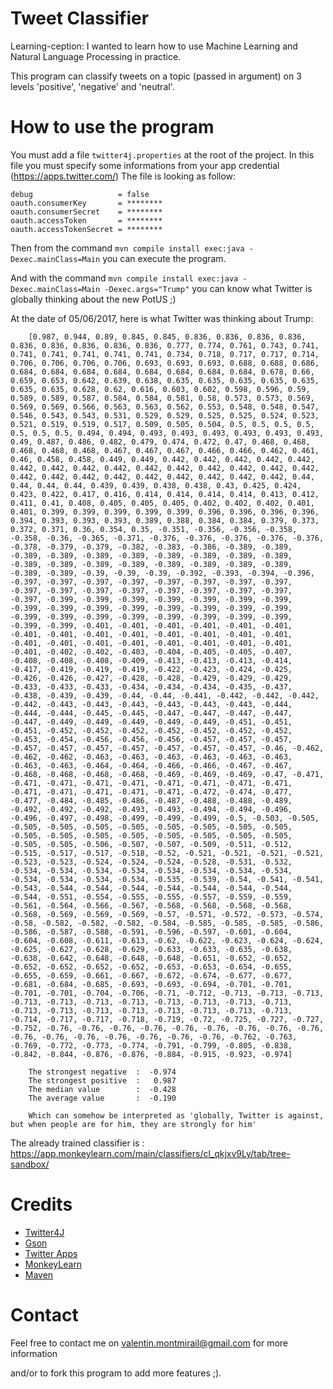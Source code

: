 # Tweet Classifier

Learning-ception: I wanted to learn how to use Machine Learning and Natural Language Processing in practice.

This program can classify tweets on a topic (passed in argument) on 3 levels 'positive', 'negative' and 'neutral'.

# How to use the program

You must add a file `twitter4j.properties` at the root of the project.
In this file you must specify some informations from your app credential (https://apps.twitter.com/)
The file is looking as follow:

    debug                   = false
    oauth.consumerKey       = ********
    oauth.consumerSecret    = ********
    oauth.accessToken       = ********
    oauth.accessTokenSecret = ********

Then from the command `mvn compile install exec:java -Dexec.mainClass=Main` you can execute the program.

And with the command `mvn compile install exec:java -Dexec.mainClass=Main -Dexec.args="Trump"`
you can know what Twitter is globally thinking about the new PotUS ;)

At the date of 05/06/2017, here is what Twitter was thinking about Trump:

        [0.987, 0.944, 0.89, 0.845, 0.845, 0.836, 0.836, 0.836, 0.836, 0.836, 0.836, 0.836, 0.836, 0.836, 0.777, 0.774, 0.761, 0.743, 0.741, 0.741, 0.741, 0.741, 0.741, 0.741, 0.734, 0.718, 0.717, 0.717, 0.714, 0.706, 0.706, 0.706, 0.706, 0.693, 0.693, 0.693, 0.688, 0.688, 0.686, 0.684, 0.684, 0.684, 0.684, 0.684, 0.684, 0.684, 0.684, 0.678, 0.66, 0.659, 0.653, 0.642, 0.639, 0.638, 0.635, 0.635, 0.635, 0.635, 0.635, 0.635, 0.635, 0.628, 0.62, 0.616, 0.603, 0.602, 0.598, 0.596, 0.59, 0.589, 0.589, 0.587, 0.584, 0.584, 0.581, 0.58, 0.573, 0.573, 0.569, 0.569, 0.569, 0.566, 0.563, 0.563, 0.562, 0.553, 0.548, 0.548, 0.547, 0.546, 0.543, 0.543, 0.531, 0.529, 0.529, 0.525, 0.525, 0.524, 0.523, 0.521, 0.519, 0.519, 0.517, 0.509, 0.505, 0.504, 0.5, 0.5, 0.5, 0.5, 0.5, 0.5, 0.5, 0.494, 0.494, 0.493, 0.493, 0.493, 0.493, 0.493, 0.493, 0.49, 0.487, 0.486, 0.482, 0.479, 0.474, 0.472, 0.47, 0.468, 0.468, 0.468, 0.468, 0.468, 0.467, 0.467, 0.467, 0.466, 0.466, 0.462, 0.461, 0.46, 0.458, 0.458, 0.449, 0.449, 0.442, 0.442, 0.442, 0.442, 0.442, 0.442, 0.442, 0.442, 0.442, 0.442, 0.442, 0.442, 0.442, 0.442, 0.442, 0.442, 0.442, 0.442, 0.442, 0.442, 0.442, 0.442, 0.442, 0.442, 0.44, 0.44, 0.44, 0.44, 0.439, 0.439, 0.438, 0.438, 0.43, 0.425, 0.424, 0.423, 0.422, 0.417, 0.416, 0.414, 0.414, 0.414, 0.414, 0.413, 0.412, 0.411, 0.41, 0.408, 0.405, 0.405, 0.405, 0.402, 0.402, 0.402, 0.401, 0.401, 0.399, 0.399, 0.399, 0.399, 0.399, 0.396, 0.396, 0.396, 0.396, 0.394, 0.393, 0.393, 0.393, 0.389, 0.388, 0.384, 0.384, 0.379, 0.373, 0.372, 0.371, 0.36, 0.354, 0.35, -0.351, -0.356, -0.356, -0.358, -0.358, -0.36, -0.365, -0.371, -0.376, -0.376, -0.376, -0.376, -0.376, -0.378, -0.379, -0.379, -0.382, -0.383, -0.386, -0.389, -0.389, -0.389, -0.389, -0.389, -0.389, -0.389, -0.389, -0.389, -0.389, -0.389, -0.389, -0.389, -0.389, -0.389, -0.389, -0.389, -0.389, -0.389, -0.389, -0.39, -0.39, -0.39, -0.392, -0.393, -0.394, -0.396, -0.397, -0.397, -0.397, -0.397, -0.397, -0.397, -0.397, -0.397, -0.397, -0.397, -0.397, -0.397, -0.397, -0.397, -0.397, -0.397, -0.397, -0.399, -0.399, -0.399, -0.399, -0.399, -0.399, -0.399, -0.399, -0.399, -0.399, -0.399, -0.399, -0.399, -0.399, -0.399, -0.399, -0.399, -0.399, -0.399, -0.399, -0.399, -0.399, -0.399, -0.399, -0.399, -0.401, -0.401, -0.401, -0.401, -0.401, -0.401, -0.401, -0.401, -0.401, -0.401, -0.401, -0.401, -0.401, -0.401, -0.401, -0.401, -0.401, -0.401, -0.401, -0.401, -0.401, -0.401, -0.401, -0.402, -0.402, -0.403, -0.404, -0.405, -0.405, -0.407, -0.408, -0.408, -0.408, -0.409, -0.413, -0.413, -0.413, -0.414, -0.417, -0.419, -0.419, -0.419, -0.422, -0.423, -0.424, -0.425, -0.426, -0.426, -0.427, -0.428, -0.428, -0.429, -0.429, -0.429, -0.433, -0.433, -0.433, -0.434, -0.434, -0.434, -0.435, -0.437, -0.438, -0.439, -0.439, -0.44, -0.44, -0.441, -0.442, -0.442, -0.442, -0.442, -0.443, -0.443, -0.443, -0.443, -0.443, -0.443, -0.444, -0.444, -0.444, -0.445, -0.445, -0.447, -0.447, -0.447, -0.447, -0.447, -0.449, -0.449, -0.449, -0.449, -0.449, -0.451, -0.451, -0.451, -0.452, -0.452, -0.452, -0.452, -0.452, -0.452, -0.452, -0.453, -0.454, -0.456, -0.456, -0.456, -0.457, -0.457, -0.457, -0.457, -0.457, -0.457, -0.457, -0.457, -0.457, -0.457, -0.46, -0.462, -0.462, -0.462, -0.463, -0.463, -0.463, -0.463, -0.463, -0.463, -0.463, -0.463, -0.464, -0.464, -0.466, -0.466, -0.467, -0.467, -0.468, -0.468, -0.468, -0.468, -0.469, -0.469, -0.469, -0.47, -0.471, -0.471, -0.471, -0.471, -0.471, -0.471, -0.471, -0.471, -0.471, -0.471, -0.471, -0.471, -0.471, -0.471, -0.472, -0.474, -0.477, -0.477, -0.484, -0.485, -0.486, -0.487, -0.488, -0.488, -0.489, -0.492, -0.492, -0.492, -0.493, -0.493, -0.494, -0.494, -0.496, -0.496, -0.497, -0.498, -0.499, -0.499, -0.499, -0.5, -0.503, -0.505, -0.505, -0.505, -0.505, -0.505, -0.505, -0.505, -0.505, -0.505, -0.505, -0.505, -0.505, -0.505, -0.505, -0.505, -0.505, -0.505, -0.505, -0.505, -0.506, -0.507, -0.507, -0.509, -0.511, -0.512, -0.515, -0.517, -0.517, -0.518, -0.52, -0.521, -0.521, -0.521, -0.521, -0.523, -0.523, -0.524, -0.524, -0.524, -0.528, -0.531, -0.532, -0.534, -0.534, -0.534, -0.534, -0.534, -0.534, -0.534, -0.534, -0.534, -0.534, -0.534, -0.534, -0.535, -0.539, -0.54, -0.541, -0.541, -0.543, -0.544, -0.544, -0.544, -0.544, -0.544, -0.544, -0.544, -0.544, -0.551, -0.554, -0.555, -0.555, -0.557, -0.559, -0.559, -0.561, -0.564, -0.566, -0.567, -0.568, -0.568, -0.568, -0.568, -0.568, -0.569, -0.569, -0.569, -0.57, -0.571, -0.572, -0.573, -0.574, -0.58, -0.582, -0.582, -0.582, -0.584, -0.585, -0.585, -0.585, -0.586, -0.586, -0.587, -0.588, -0.591, -0.596, -0.597, -0.601, -0.604, -0.604, -0.608, -0.611, -0.613, -0.62, -0.622, -0.623, -0.624, -0.624, -0.625, -0.627, -0.628, -0.629, -0.633, -0.633, -0.635, -0.638, -0.638, -0.642, -0.648, -0.648, -0.648, -0.651, -0.652, -0.652, -0.652, -0.652, -0.652, -0.652, -0.653, -0.653, -0.654, -0.655, -0.655, -0.659, -0.661, -0.667, -0.672, -0.674, -0.677, -0.677, -0.681, -0.684, -0.685, -0.693, -0.693, -0.694, -0.701, -0.701, -0.701, -0.701, -0.704, -0.706, -0.71, -0.712, -0.713, -0.713, -0.713, -0.713, -0.713, -0.713, -0.713, -0.713, -0.713, -0.713, -0.713, -0.713, -0.713, -0.713, -0.713, -0.713, -0.713, -0.713, -0.713, -0.714, -0.717, -0.717, -0.718, -0.719, -0.72, -0.725, -0.727, -0.727, -0.752, -0.76, -0.76, -0.76, -0.76, -0.76, -0.76, -0.76, -0.76, -0.76, -0.76, -0.76, -0.76, -0.76, -0.76, -0.76, -0.76, -0.762, -0.763, -0.769, -0.772, -0.773, -0.774, -0.791, -0.799, -0.805, -0.838, -0.842, -0.844, -0.876, -0.876, -0.884, -0.915, -0.923, -0.974]

        The strongest negative  :  -0.974
        The strongest positive  :   0.987
        The median value        :  -0.428
        The average value       :  -0.190

        Which can somehow be interpreted as 'globally, Twitter is against, but when people are for him, they are strongly for him'

The already trained classifier is : https://app.monkeylearn.com/main/classifiers/cl_qkjxv9Ly/tab/tree-sandbox/

# Credits

- [Twitter4J](http://twitter4j.org/en/index.html)
- [Gson](https://github.com/google/gson)
- [Twitter Apps](https://apps.twitter.com)
- [MonkeyLearn](https://monkeylearn.com/)
- [Maven](https://maven.apache.org/)


# Contact

Feel free to contact me on valentin.montmirail@gmail.com for more information

and/or to fork this program to add more features ;).

